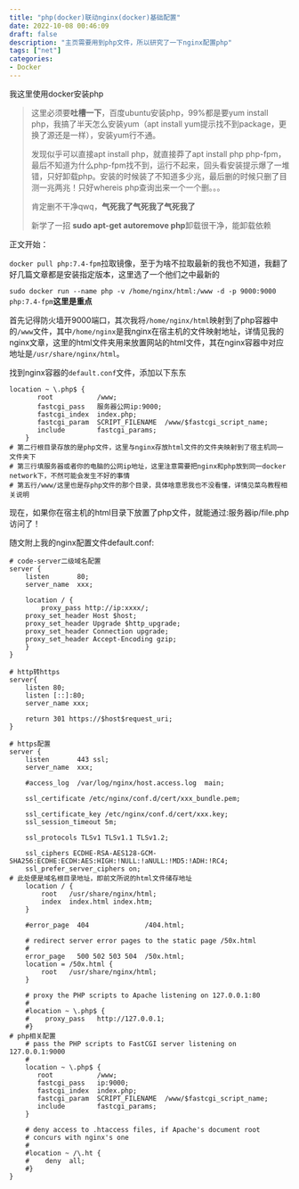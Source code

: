 ```yaml
---
title: "php(docker)联动nginx(docker)基础配置"
date: 2022-10-08 00:46:09
draft: false
description: "主页需要用到php文件，所以研究了一下nginx配置php"
tags: ["net"]
categories:
- Docker
---
```


我这里使用docker安装php

> 这里必须要**吐槽一下**，百度ubuntu安装php，99%都是要yum install php，我搞了半天怎么安装yum（apt install yum提示找不到package，更换了源还是一样），安装yum行不通。
>
> 发现似乎可以直接apt install php，就直接莽了apt install php php-fpm，最后不知道为什么php-fpm找不到，运行不起来，回头看安装提示爆了一堆错，只好卸载php。安装的时候装了不知道多少兆，最后删的时候只删了目测一兆两兆！只好whereis php查询出来一个一个删。。。
>
> 肯定删不干净qwq，**气死我了气死我了气死我了**
>
> 新学了一招 **sudo apt-get autoremove php**卸载很干净，能卸载依赖

正文开始：

`docker pull php:7.4-fpm`拉取镜像，至于为啥不拉取最新的我也不知道，我翻了好几篇文章都是安装指定版本，这里选了一个他们之中最新的

`sudo docker run --name php -v /home/nginx/html:/www -d -p 9000:9000 php:7.4-fpm`**这里是重点**

首先记得防火墙开9000端口，其次我将`/home/nginx/html`映射到了php容器中的`/www`文件，其中`/home/nginx`是我nginx在宿主机的文件映射地址，详情见我的nginx文章，这里的html文件夹用来放置网站的html文件，其在nginx容器中对应地址是`/usr/share/nginx/html`。

找到nginx容器的`default.conf`文件，添加以下东东

```shell
location ~ \.php$ {
       root           /www;
       fastcgi_pass   服务器公网ip:9000;
       fastcgi_index  index.php;
       fastcgi_param  SCRIPT_FILENAME  /www/$fastcgi_script_name;
       include        fastcgi_params;
    }
# 第二行根目录存放的是php文件，这里与nginx存放html文件的文件夹映射到了宿主机同一文件夹下
# 第三行填服务器或者你的电脑的公网ip地址，这里注意需要把nginx和php放到同一docker network下，不然可能会发生不好的事情
# 第五行/www/这里也是存php文件的那个目录，具体啥意思我也不没看懂，详情见菜鸟教程相关说明
```

现在，如果你在宿主机的html目录下放置了php文件，就能通过:服务器ip/file.php访问了！

随文附上我的nginx配置文件default.conf:

```shell
# code-server二级域名配置
server {
    listen       80;
    server_name  xxx;

    location / {
        proxy_pass http://ip:xxxx/;
	proxy_set_header Host $host;
	proxy_set_header Upgrade $http_upgrade;
	proxy_set_header Connection upgrade;
	proxy_set_header Accept-Encoding gzip;
    }
}

# http转https
server{
    listen 80;
    listen [::]:80;
    server_name xxx;

    return 301 https://$host$request_uri;
}

# https配置
server {
    listen       443 ssl;
    server_name  xxx;

    #access_log  /var/log/nginx/host.access.log  main;
    
    ssl_certificate /etc/nginx/conf.d/cert/xxx_bundle.pem;
    
    ssl_certificate_key /etc/nginx/conf.d/cert/xxx.key;
    ssl_session_timeout 5m;

    ssl_protocols TLSv1 TLSv1.1 TLSv1.2;

    ssl_ciphers ECDHE-RSA-AES128-GCM-SHA256:ECDHE:ECDH:AES:HIGH:!NULL:!aNULL:!MD5:!ADH:!RC4;
    ssl_prefer_server_ciphers on;
# 此处便是域名根目录地址，即前文所说的html文件储存地址
    location / {
        root   /usr/share/nginx/html;
        index  index.html index.htm;
    }

    #error_page  404              /404.html;

    # redirect server error pages to the static page /50x.html
    #
    error_page   500 502 503 504  /50x.html;
    location = /50x.html {
        root   /usr/share/nginx/html;
    }

    # proxy the PHP scripts to Apache listening on 127.0.0.1:80
    #
    #location ~ \.php$ {
    #    proxy_pass   http://127.0.0.1;
    #}
# php相关配置
    # pass the PHP scripts to FastCGI server listening on 127.0.0.1:9000
    #
    location ~ \.php$ {
       root           /www;
       fastcgi_pass   ip:9000;
       fastcgi_index  index.php;
       fastcgi_param  SCRIPT_FILENAME  /www/$fastcgi_script_name;
       include        fastcgi_params;
    }

    # deny access to .htaccess files, if Apache's document root
    # concurs with nginx's one
    #
    #location ~ /\.ht {
    #    deny  all;
    #}
}
```
